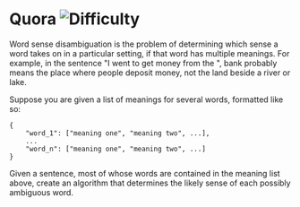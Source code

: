 # Quora ![Difficulty](https://img.shields.io/badge/-HARD-red)
	
Word sense disambiguation is the problem of determining which sense a word takes on in a particular setting, if that word has multiple meanings. For example, in the sentence "I went to get money from the ", bank probably means the place where people deposit money, not the land beside a river or lake.
	
Suppose you are given a list of meanings for several words, formatted like so:
	
```
{
    "word_1": ["meaning one", "meaning two", ...],
    ...
    "word_n": ["meaning one", "meaning two", ...]
}
```
	
Given a sentence, most of whose words are contained in the meaning list above, create an algorithm that determines the likely sense of each possibly ambiguous word.
	
